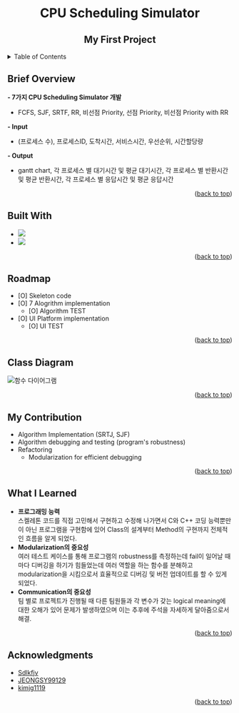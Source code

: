 <!-- Improved compatibility of back to top link: See: https://github.com/othneildrew/Best-README-Template/pull/73 -->
<a name="readme-top"></a>
<!--
*** Thanks for checking out the Best-README-Template. If you have a suggestion
*** that would make this better, please fork the repo and create a pull request
*** or simply open an issue with the tag "enhancement".
*** Don't forget to give the project a star!
*** Thanks again! Now go create something AMAZING! :D
-->



<!-- PROJECT SHIELDS -->
<!--
*** I'm using markdown "reference style" links for readability.
*** Reference links are enclosed in brackets [ ] instead of parentheses ( ).
*** See the bottom of this document for the declaration of the reference variables
*** for contributors-url, forks-url, etc. This is an optional, concise syntax you may use.
*** https://www.markdownguide.org/basic-syntax/#reference-style-links
-->
<!-- PROJECT LOGO -->

# **<center>CPU Scheduling Simulator</center>**
## **<center>My First Project</center>**



<!-- TABLE OF CONTENTS -->
<details>
  <summary>Table of Contents</summary>
  1. <a href="#brief-overview">Brief Overview</a>
  2. <a href="#built-with">Built With</a></li>
  3. <a href="#roadmap">Roadmap</a></li>
  4. <a href="#class-diagram">Class Diagram</a><li>
  5. <a href="#my-contribution">My Contribution</a><li>
  6. <a href="#what-i-learned">What I Learned</a></li>
  7. <a href="#acknowledgments">Acknowledgments</a></li>
</details>



<!-- ABOUT THE PROJECT -->
## Brief Overview

**- 7가지 CPU Scheduling Simulator 개발**
  - FCFS, SJF, SRTF, RR, 비선점 Priority, 선점 Priority, 비선점 Priority with RR  
  
**- Input**
  - (프로세스 수), 프로세스ID, 도착시간, 서비스시간, 우선순위, 시간할당량  
  
**- Output**
  - gantt chart, 각 프로세스 별 대기시간 및 평균 대기시간, 각 프로세스 별 반환시간 및 평균 반환시간, 각 프로세스 별 응답시간 및 평균 응답시간

<p align="right">(<a href="#readme-top">back to top</a>)</p>



## Built With

* <img src="https://img.shields.io/badge/C++-00599C?style=flat-square&logo=C++&logoColor=white"/>
* <img src="https://img.shields.io/badge/Qt-41CD52?style=flat-square&logo=Qt&logoColor=white"/>

<p align="right">(<a href="#readme-top">back to top</a>)</p>



<!-- ROADMAP -->
## Roadmap

- [O] Skeleton code
- [O] 7 Alogrithm implementation
    - [O] Algorithm TEST
- [O] UI Platform implementation
    - [O] UI TEST

<p align="right">(<a href="#readme-top">back to top</a>)</p>



<!-- CLASS DIAGRAM -->
## Class Diagram
![함수 다이어그램](https://user-images.githubusercontent.com/105041834/190543107-1b40b57c-710f-46a4-8a92-1e74d87d6b56.jpg)


<p align="right">(<a href="#readme-top">back to top</a>)</p>


<!-- MY CONTRIBUTIONS -->
## My Contribution
- Algorithm Implementation (SRTJ, SJF)
- Algorithm debugging and testing (program's robustness)
- Refactoring
  - Modularization for efficient debugging

<p align="right">(<a href="#readme-top">back to top</a>)</p>


<!-- WHAT I LEARNED -->
## What I Learned
- **프로그래밍 능력**  
스켈레톤 코드를 직접 고민해서 구현하고 수정해 나가면서 C와 C++ 코딩 능력뿐만이 아닌 프로그램을 구현함에 있어 Class의 설계부터 Method의 구현까지 전체적인 흐름을 알게 되었다.
- **Modularization의 중요성**  
여러 테스트 케이스를 통해 프로그램의 robustness를 측정하는데 fail이 일어날 때마다 디버깅을 하기가 힘들었는데 여러 역할을 하는 함수를 분해하고 modularization을 시킴으로서 효율적으로 디버깅 및 버전 업데이트를 할 수 있게 되었다.
- **Communication의 중요성**  
팀 별로 프로젝트가 진행될 때 다른 팀원들과 각 변수가 갖는 logical meaning에 대한 오해가 있어 문제가 발생하였으며 이는 추후에 주석을 자세하게 달아줌으로서 해결.

<p align="right">(<a href="#readme-top">back to top</a>)</p>


<!-- ACKNOWLEDGMENTS -->
## Acknowledgments

* [Sdlkfjv](https://github.com/Sdlkfjv)
* [JEONGSY99129](https://github.com/JEONGSY99129)
* [kimjg1119](https://github.com/kimjg1119)

<p align="right">(<a href="#readme-top">back to top</a>)</p>



<!-- MARKDOWN LINKS & IMAGES -->
<!-- https://www.markdownguide.org/basic-syntax/#reference-style-links -->
[contributors-shield]: https://img.shields.io/github/contributors/github_username/repo_name.svg?style=for-the-badge
[contributors-url]: https://github.com/github_username/repo_name/graphs/contributors
[forks-shield]: https://img.shields.io/github/forks/github_username/repo_name.svg?style=for-the-badge
[forks-url]: https://github.com/github_username/repo_name/network/members
[stars-shield]: https://img.shields.io/github/stars/github_username/repo_name.svg?style=for-the-badge
[stars-url]: https://github.com/github_username/repo_name/stargazers
[issues-shield]: https://img.shields.io/github/issues/github_username/repo_name.svg?style=for-the-badge
[issues-url]: https://github.com/github_username/repo_name/issues
[license-shield]: https://img.shields.io/github/license/github_username/repo_name.svg?style=for-the-badge
[license-url]: https://github.com/github_username/repo_name/blob/master/LICENSE.txt
[linkedin-shield]: https://img.shields.io/badge/-LinkedIn-black.svg?style=for-the-badge&logo=linkedin&colorB=555
[linkedin-url]: https://linkedin.com/in/linkedin_username
[product-screenshot]: images/screenshot.png
[Next.js]: https://img.shields.io/badge/next.js-000000?style=for-the-badge&logo=nextdotjs&logoColor=white
[Next-url]: https://nextjs.org/
[React.js]: https://img.shields.io/badge/React-20232A?style=for-the-badge&logo=react&logoColor=61DAFB
[React-url]: https://reactjs.org/
[Vue.js]: https://img.shields.io/badge/Vue.js-35495E?style=for-the-badge&logo=vuedotjs&logoColor=4FC08D
[Vue-url]: https://vuejs.org/
[Angular.io]: https://img.shields.io/badge/Angular-DD0031?style=for-the-badge&logo=angular&logoColor=white
[Angular-url]: https://angular.io/
[Svelte.dev]: https://img.shields.io/badge/Svelte-4A4A55?style=for-the-badge&logo=svelte&logoColor=FF3E00
[Svelte-url]: https://svelte.dev/
[Laravel.com]: https://img.shields.io/badge/Laravel-FF2D20?style=for-the-badge&logo=laravel&logoColor=white
[Laravel-url]: https://laravel.com
[Bootstrap.com]: https://img.shields.io/badge/Bootstrap-563D7C?style=for-the-badge&logo=bootstrap&logoColor=white
[Bootstrap-url]: https://getbootstrap.com
[JQuery.com]: https://img.shields.io/badge/jQuery-0769AD?style=for-the-badge&logo=jquery&logoColor=white
[JQuery-url]: https://jquery.com 
